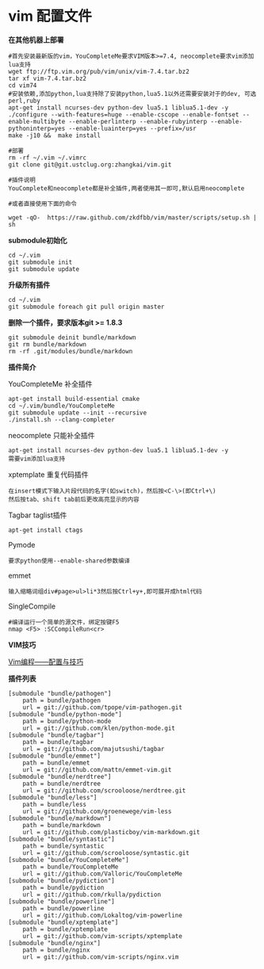 # vim 配置文件

**在其他机器上部署**

    #首先安装最新版的vim，YouCompleteMe要求VIM版本>=7.4, neocomplete要求vim添加lua支持
    wget ftp://ftp.vim.org/pub/vim/unix/vim-7.4.tar.bz2
    tar xf vim-7.4.tar.bz2
    cd vim74
    #安装依赖,添加python,lua支持除了安装python,lua5.1以外还需要安装对于的dev, 可选perl,ruby
    apt-get install ncurses-dev python-dev lua5.1 liblua5.1-dev -y
    ./configure --with-features=huge --enable-cscope --enable-fontset --enable-multibyte --enable-perlinterp --enable-rubyinterp --enable-pythoninterp=yes --enable-luainterp=yes --prefix=/usr
    make -j10 &&  make install

    #部署
    rm -rf ~/.vim ~/.vimrc
    git clone git@git.ustclug.org:zhangkai/vim.git

    #插件说明
    YouComplete和neocomplete都是补全插件,两者使用其一即可,默认启用neocomplete

    #或者直接使用下面的命令

    wget -qO-  https://raw.github.com/zkdfbb/vim/master/scripts/setup.sh | sh

**submodule初始化**

    cd ~/.vim
    git submodule init
    git submodule update


**升级所有插件**

    cd ~/.vim
    git submodule foreach git pull origin master

**删除一个插件，要求版本git >= 1.8.3**

    git submodule deinit bundle/markdown
    git rm bundle/markdown
    rm -rf .git/modules/bundle/markdown

**插件简介**

YouCompleteMe   补全插件

    apt-get install build-essential cmake
    cd ~/.vim/bundle/YouCompleteMe
    git submodule update --init --recursive
    ./install.sh --clang-completer

neocomplete     只能补全插件
    
    apt-get install ncurses-dev python-dev lua5.1 liblua5.1-dev -y
    需要vim添加lua支持

xptemplate    重复代码插件

    在insert模式下输入片段代码的名字(如switch)，然后按<C-\>(即Ctrl+\)
    然后按tab、shift tab前后更改高亮显示的内容

Tagbar    taglist插件

    apt-get install ctags

Pymode

    要求python使用--enable-shared参数编译

emmet

    输入缩略词组div#page>ul>li*3然后按Ctrl+y+,即可展开成html代码


SingleCompile

    #编译运行一个简单的源文件，绑定按键F5
    nmap <F5> :SCCompileRun<cr>


**VIM技巧**

[Vim编程——配置与技巧](http://linux-wiki.cn/wiki/%E7%94%A8Vim%E7%BC%96%E7%A8%8B%E2%80%94%E2%80%94%E9%85%8D%E7%BD%AE%E4%B8%8E%E6%8A%80%E5%B7%A7)

**插件列表**

    [submodule "bundle/pathogen"]
    	path = bundle/pathogen
    	url = git://github.com/tpope/vim-pathogen.git
    [submodule "bundle/python-mode"]
    	path = bundle/python-mode
    	url = git://github.com/klen/python-mode.git
    [submodule "bundle/tagbar"]
    	path = bundle/tagbar
    	url = git://github.com/majutsushi/tagbar
    [submodule "bundle/emmet"]
    	path = bundle/emmet
    	url = git://github.com/mattn/emmet-vim.git
    [submodule "bundle/nerdtree"]
    	path = bundle/nerdtree
    	url = git://github.com/scrooloose/nerdtree.git
    [submodule "bundle/less"]
    	path = bundle/less
    	url = git://github.com/groenewege/vim-less
    [submodule "bundle/markdown"]
    	path = bundle/markdown
    	url = git://github.com/plasticboy/vim-markdown.git
    [submodule "bundle/syntastic"]
    	path = bundle/syntastic
    	url = git://github.com/scrooloose/syntastic.git
    [submodule "bundle/YouCompleteMe"]
    	path = bundle/YouCompleteMe
    	url = git://github.com/Valloric/YouCompleteMe
    [submodule "bundle/pydiction"]
    	path = bundle/pydiction
    	url = git://github.com/rkulla/pydiction
    [submodule "bundle/powerline"]
    	path = bundle/powerline
    	url = git://github.com/Lokaltog/vim-powerline
    [submodule "bundle/xptemplate"]
    	path = bundle/xptemplate
    	url = git://github.com/vim-scripts/xptemplate
    [submodule "bundle/nginx"]
    	path = bundle/nginx
        url = git://github.com/vim-scripts/nginx.vim
